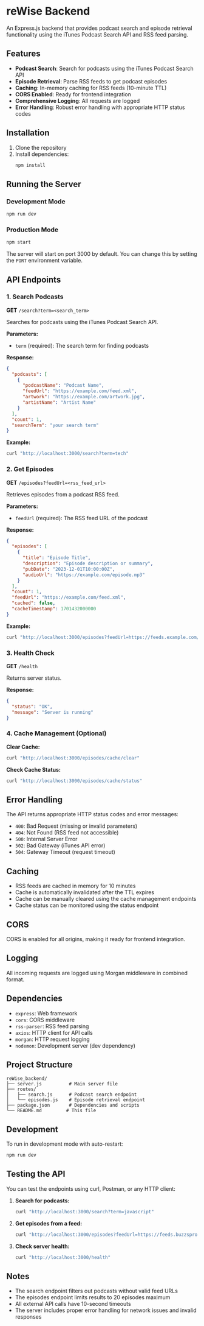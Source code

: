 # reWise Backend

An Express.js backend that provides podcast search and episode retrieval functionality using the iTunes Podcast Search API and RSS feed parsing.

## Features

- **Podcast Search**: Search for podcasts using the iTunes Podcast Search API
- **Episode Retrieval**: Parse RSS feeds to get podcast episodes
- **Caching**: In-memory caching for RSS feeds (10-minute TTL)
- **CORS Enabled**: Ready for frontend integration
- **Comprehensive Logging**: All requests are logged
- **Error Handling**: Robust error handling with appropriate HTTP status codes

## Installation

1. Clone the repository
2. Install dependencies:
   ```bash
   npm install
   ```

## Running the Server

### Development Mode
```bash
npm run dev
```

### Production Mode
```bash
npm start
```

The server will start on port 3000 by default. You can change this by setting the `PORT` environment variable.

## API Endpoints

### 1. Search Podcasts
**GET** `/search?term=<search_term>`

Searches for podcasts using the iTunes Podcast Search API.

**Parameters:**
- `term` (required): The search term for finding podcasts

**Response:**
```json
{
  "podcasts": [
    {
      "podcastName": "Podcast Name",
      "feedUrl": "https://example.com/feed.xml",
      "artwork": "https://example.com/artwork.jpg",
      "artistName": "Artist Name"
    }
  ],
  "count": 1,
  "searchTerm": "your search term"
}
```

**Example:**
```bash
curl "http://localhost:3000/search?term=tech"
```

### 2. Get Episodes
**GET** `/episodes?feedUrl=<rss_feed_url>`

Retrieves episodes from a podcast RSS feed.

**Parameters:**
- `feedUrl` (required): The RSS feed URL of the podcast

**Response:**
```json
{
  "episodes": [
    {
      "title": "Episode Title",
      "description": "Episode description or summary",
      "pubDate": "2023-12-01T10:00:00Z",
      "audioUrl": "https://example.com/episode.mp3"
    }
  ],
  "count": 1,
  "feedUrl": "https://example.com/feed.xml",
  "cached": false,
  "cacheTimestamp": 1701432000000
}
```

**Example:**
```bash
curl "http://localhost:3000/episodes?feedUrl=https://feeds.example.com/podcast.xml"
```

### 3. Health Check
**GET** `/health`

Returns server status.

**Response:**
```json
{
  "status": "OK",
  "message": "Server is running"
}
```

### 4. Cache Management (Optional)

**Clear Cache:**
```bash
curl "http://localhost:3000/episodes/cache/clear"
```

**Check Cache Status:**
```bash
curl "http://localhost:3000/episodes/cache/status"
```

## Error Handling

The API returns appropriate HTTP status codes and error messages:

- `400`: Bad Request (missing or invalid parameters)
- `404`: Not Found (RSS feed not accessible)
- `500`: Internal Server Error
- `502`: Bad Gateway (iTunes API error)
- `504`: Gateway Timeout (request timeout)

## Caching

- RSS feeds are cached in memory for 10 minutes
- Cache is automatically invalidated after the TTL expires
- Cache can be manually cleared using the cache management endpoints
- Cache status can be monitored using the status endpoint

## CORS

CORS is enabled for all origins, making it ready for frontend integration.

## Logging

All incoming requests are logged using Morgan middleware in combined format.

## Dependencies

- `express`: Web framework
- `cors`: CORS middleware
- `rss-parser`: RSS feed parsing
- `axios`: HTTP client for API calls
- `morgan`: HTTP request logging
- `nodemon`: Development server (dev dependency)

## Project Structure

```
reWise_backend/
├── server.js          # Main server file
├── routes/
│   ├── search.js      # Podcast search endpoint
│   └── episodes.js    # Episode retrieval endpoint
├── package.json       # Dependencies and scripts
└── README.md         # This file
```

## Development

To run in development mode with auto-restart:
```bash
npm run dev
```

## Testing the API

You can test the endpoints using curl, Postman, or any HTTP client:

1. **Search for podcasts:**
   ```bash
   curl "http://localhost:3000/search?term=javascript"
   ```

2. **Get episodes from a feed:**
   ```bash
   curl "http://localhost:3000/episodes?feedUrl=https://feeds.buzzsprout.com/123456.rss"
   ```

3. **Check server health:**
   ```bash
   curl "http://localhost:3000/health"
   ```

## Notes

- The search endpoint filters out podcasts without valid feed URLs
- The episodes endpoint limits results to 20 episodes maximum
- All external API calls have 10-second timeouts
- The server includes proper error handling for network issues and invalid responses 